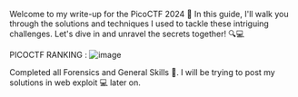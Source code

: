 Welcome to my write-up for the PicoCTF 2024 🚀 In this guide, I'll walk you through the solutions and techniques I used to tackle these intriguing challenges. Let's dive in and unravel the secrets together! 🔍💻


PICOCTF RANKING :
![image](https://github.com/Chiv4lrian/picoCTF-2024/assets/153472003/f7c388c4-fc44-4eee-81ef-4686d7c1cda5)

Completed all Forensics and General Skills 🎉. I will be trying to post my solutions in web exploit 💻 later on.
